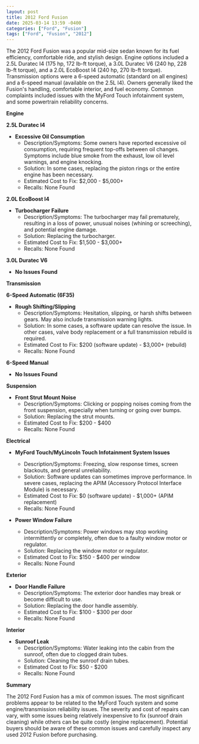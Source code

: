 ```yaml
---
layout: post
title: 2012 Ford Fusion
date: 2025-03-14 13:59 -0400
categories: ["Ford", "Fusion"]
tags: ["Ford", "Fusion", "2012"]
---
```

The 2012 Ford Fusion was a popular mid-size sedan known for its fuel efficiency, comfortable ride, and stylish design. Engine options included a 2.5L Duratec I4 (175 hp, 172 lb-ft torque), a 3.0L Duratec V6 (240 hp, 228 lb-ft torque), and a 2.0L EcoBoost I4 (240 hp, 270 lb-ft torque). Transmission options were a 6-speed automatic (standard on all engines) and a 6-speed manual (available on the 2.5L I4). Owners generally liked the Fusion's handling, comfortable interior, and fuel economy. Common complaints included issues with the MyFord Touch infotainment system, and some powertrain reliability concerns.

**Engine**

**2.5L Duratec I4**

*   **Excessive Oil Consumption**
    *   Description/Symptoms: Some owners have reported excessive oil consumption, requiring frequent top-offs between oil changes. Symptoms include blue smoke from the exhaust, low oil level warnings, and engine knocking.
    *   Solution: In some cases, replacing the piston rings or the entire engine has been necessary.
    *   Estimated Cost to Fix: $2,000 - $5,000+
    *   Recalls: None Found

**2.0L EcoBoost I4**

*   **Turbocharger Failure**
    *   Description/Symptoms: The turbocharger may fail prematurely, resulting in a loss of power, unusual noises (whining or screeching), and potential engine damage.
    *   Solution: Replacing the turbocharger.
    *   Estimated Cost to Fix: $1,500 - $3,000+
    *   Recalls: None Found

**3.0L Duratec V6**

*   **No Issues Found**

**Transmission**

**6-Speed Automatic (6F35)**

*   **Rough Shifting/Slipping**
    *   Description/Symptoms: Hesitation, slipping, or harsh shifts between gears. May also include transmission warning lights.
    *   Solution: In some cases, a software update can resolve the issue. In other cases, valve body replacement or a full transmission rebuild is required.
    *   Estimated Cost to Fix: $200 (software update) - $3,000+ (rebuild)
    *   Recalls: None Found

**6-Speed Manual**

*   **No Issues Found**

**Suspension**

*   **Front Strut Mount Noise**
    *   Description/Symptoms: Clicking or popping noises coming from the front suspension, especially when turning or going over bumps.
    *   Solution: Replacing the strut mounts.
    *   Estimated Cost to Fix: $200 - $400
    *   Recalls: None Found

**Electrical**

*   **MyFord Touch/MyLincoln Touch Infotainment System Issues**
    *   Description/Symptoms: Freezing, slow response times, screen blackouts, and general unreliability.
    *   Solution: Software updates can sometimes improve performance. In severe cases, replacing the APIM (Accessory Protocol Interface Module) is necessary.
    *   Estimated Cost to Fix: $0 (software update) - $1,000+ (APIM replacement)
    *   Recalls: None Found

*   **Power Window Failure**
    *   Description/Symptoms: Power windows may stop working intermittently or completely, often due to a faulty window motor or regulator.
    *   Solution: Replacing the window motor or regulator.
    *   Estimated Cost to Fix: $150 - $400 per window
    *   Recalls: None Found

**Exterior**

*   **Door Handle Failure**
    *   Description/Symptoms: The exterior door handles may break or become difficult to use.
    *   Solution: Replacing the door handle assembly.
    *   Estimated Cost to Fix: $100 - $300 per door
    *   Recalls: None Found

**Interior**

*   **Sunroof Leak**
    *   Description/Symptoms: Water leaking into the cabin from the sunroof, often due to clogged drain tubes.
    *   Solution: Cleaning the sunroof drain tubes.
    *   Estimated Cost to Fix: $50 - $200
    *   Recalls: None Found

**Summary**

The 2012 Ford Fusion has a mix of common issues. The most significant problems appear to be related to the MyFord Touch system and some engine/transmission reliability issues. The severity and cost of repairs can vary, with some issues being relatively inexpensive to fix (sunroof drain cleaning) while others can be quite costly (engine replacement). Potential buyers should be aware of these common issues and carefully inspect any used 2012 Fusion before purchasing.

